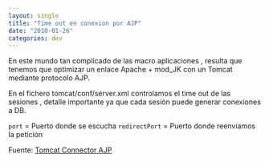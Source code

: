 ```yaml
---
layout: single
title: "Time out en conexion por AJP"
date: "2010-01-26"
categories: dev
---
```


En este mundo tan complicado de las macro aplicaciones , resulta que tenemos que optimizar un enlace Apache + mod\_JK con un Tomcat mediante protocolo AJP.

En el fichero tomcat/conf/server.xml controlamos el time out de las sesiones , detalle importante ya que cada sesión puede generar conexiones a DB.

<!-- Define an AJP 1.3 Connector on port 8009 --> <Connector port="" enableLookups="false" redirectPort="" protocol="AJP/1.3" connectionTimeout="600000" />

`port` = Puerto donde se escucha `redirectPort` = Puerto donde reenviamos la petición

Fuente: [Tomcat Connector AJP](https://tomcat.apache.org/connectors-doc/ajp/ajpv13a.html)
